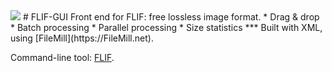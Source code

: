<img src="http://flif.info/img/flif.png"/>
# FLIF-GUI
Front end for FLIF: free lossless image format.
* Drag & drop
* Batch processing
* Parallel processing
* Size statistics
***
Built with XML, using [FileMill](https://FileMill.net).

Command-line tool: [FLIF](https://github.com/FLIF-hub/FLIF).
